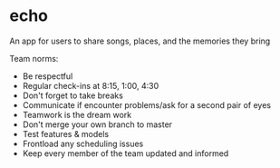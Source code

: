 # echo
An app for users to share songs, places, and the memories they bring

Team norms:

- Be respectful
- Regular check-ins at 8:15, 1:00, 4:30
- Don't forget to take breaks
- Communicate if encounter problems/ask for a second pair of eyes
- Teamwork is the dream work
- Don't merge your own branch to master
- Test features & models
- Frontload any scheduling issues
- Keep every member of the team updated and informed
